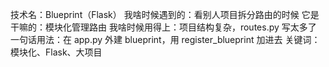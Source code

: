 技术名：Blueprint（Flask）
我啥时候遇到的：看别人项目拆分路由的时候
它是干嘛的：模块化管理路由
我啥时候用得上：项目结构复杂，routes.py 写太多了
一句话用法：在 app.py 外建 blueprint，用 register_blueprint 加进去
关键词：模块化、Flask、大项目
